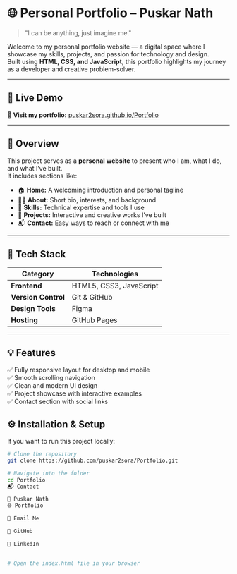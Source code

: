 # 🌐 Personal Portfolio – Puskar Nath

> "I can be anything, just imagine me."

Welcome to my personal portfolio website — a digital space where I showcase my skills, projects, and passion for technology and design.  
Built using **HTML, CSS, and JavaScript**, this portfolio highlights my journey as a developer and creative problem-solver.

---

## 🚀 Live Demo

🎯 **Visit my portfolio:** [puskar2sora.github.io/Portfolio](https://puskar2sora.github.io/Portfolio/)

---

## 📖 Overview

This project serves as a **personal website** to present who I am, what I do, and what I’ve built.  
It includes sections like:

- 🏠 **Home:** A welcoming introduction and personal tagline  
- 👨‍💻 **About:** Short bio, interests, and background  
- 🧠 **Skills:** Technical expertise and tools I use  
- 🧩 **Projects:** Interactive and creative works I’ve built  
- 📬 **Contact:** Easy ways to reach or connect with me  

---

## 🧰 Tech Stack

| Category | Technologies |
|-----------|--------------|
| **Frontend** | HTML5, CSS3, JavaScript |
| **Version Control** | Git & GitHub |
| **Design Tools** | Figma |
| **Hosting** | GitHub Pages |

---

## 💡 Features

✅ Fully responsive layout for desktop and mobile  
✅ Smooth scrolling navigation  
✅ Clean and modern UI design  
✅ Project showcase with interactive examples  
✅ Contact section with social links  

## ⚙️ Installation & Setup

If you want to run this project locally:

```bash
# Clone the repository
git clone https://github.com/puskar2sora/Portfolio.git

# Navigate into the folder
cd Portfolio
📬 Contact

💼 Puskar Nath
🌐 Portfolio

📧 Email Me

🐙 GitHub

🔗 LinkedIn
 

# Open the index.html file in your browser
